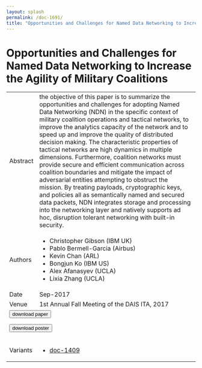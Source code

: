 ```yaml
---
layout: splash
permalink: /doc-1691/
title: "Opportunities and Challenges for Named Data Networking to Increase the Agility of Military Coalitions"
---
```


# Opportunities and Challenges for Named Data Networking to Increase the Agility of Military Coalitions

<table>
    <tbody>
    <tr>
        <td>Abstract</td>
        <td>the objective of this paper is to summarize the opportunities and challenges for adopting Named Data Networking (NDN) in the specific context of military coalition operations and tactical networks, to improve the analytics capacity of the network and to speed up and improve the quality of distributed decision making. The characteristic properties of tactical networks are high dynamics in multiple dimensions. Furthermore, coalition networks must provide secure and efficient communication across coalition boundaries and mitigate the impact of adversarial entities attempting to obstruct the mission. By treating payloads, cryptographic keys, and policies all as semantically named and secured data packets, NDN integrates storage and processing into the networking layer and natively supports ad hoc, disruption tolerant networking with built-in security.</td>
    </tr>
    <tr>
        <td>Authors</td>
        <td>
            <ul>
                <li>Christopher Gibson (IBM UK)</li>
                <li>Pablo Bermell-Garcia (Airbus)</li>
                <li>Kevin Chan (ARL)</li>
                <li>Bongjun Ko (IBM US)</li>
                <li>Alex Afanasyev (UCLA)</li>
                <li>Lixia Zhang (UCLA)</li>
            </ul>
        </td>
    </tr>
    <tr>
        <td>Date</td>
        <td>Sep-2017</td>
    </tr>
    <tr>
        <td>Venue</td>
        <td>1st Annual Fall Meeting of the DAIS ITA, 2017</td>
    </tr>
        <tr>
            <td colspan="2">
                <form method="get" action="https://dais-ita.org/sites/default/files/S_045-paper.pdf">
                    <button type="submit">download paper</button>
                </form>
                <form method="get" action="https://dais-ita.org/sites/default/files/S_045-poster.pdf">
                    <button type="submit">download poster</button>
                </form>
            </td>
        </tr>
        <tr>
            <td>Variants</td>
            <td>
                <ul>
                    <li><a href="\doc-1409\">doc-1409</a></li>
                </ul>
            </td>
        </tr>
    </tbody>
</table>
